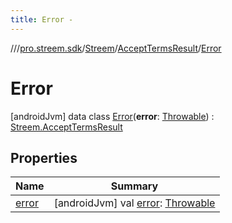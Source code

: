 ```yaml
---
title: Error -
---
```

//[<root>](../../../../../index.md)/[pro.streem.sdk](../../../index.md)/[Streem](../../index.md)/[AcceptTermsResult](../index.md)/[Error](index.md)



# Error  
 [androidJvm] data class [Error](index.md)(**error**: [Throwable](https://kotlinlang.org/api/latest/jvm/stdlib/kotlin/-throwable/index.html)) : [Streem.AcceptTermsResult](../index.md)   


## Properties  
  
|  Name |  Summary | 
|---|---|
| <a name="pro.streem.sdk/Streem.AcceptTermsResult.Error/error/#/PointingToDeclaration/"></a>[error](error.md)| <a name="pro.streem.sdk/Streem.AcceptTermsResult.Error/error/#/PointingToDeclaration/"></a> [androidJvm] val [error](error.md): [Throwable](https://kotlinlang.org/api/latest/jvm/stdlib/kotlin/-throwable/index.html)   <br>|

